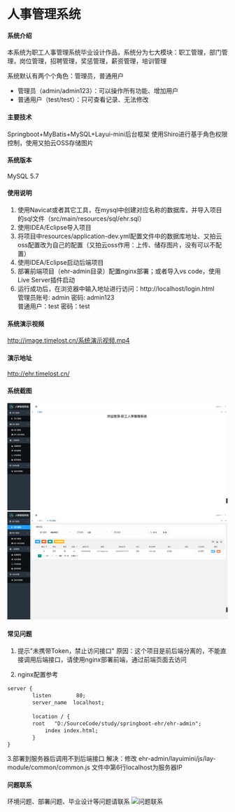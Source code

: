 # 人事管理系统

#### 系统介绍
本系统为职工人事管理系统毕业设计作品，系统分为七大模块：职工管理，部门管理，岗位管理，招聘管理，奖惩管理，薪资管理，培训管理

系统默认有两个个角色：管理员，普通用户

- 管理员（admin/admin123）：可以操作所有功能、增加用户
- 普通用户（test/test）：只可查看记录、无法修改

#### 主要技术
Springboot+MyBatis+MySQL+Layui-mini后台框架
使用Shiro进行基于角色权限控制，使用又拍云OSS存储图片

#### 系统版本
MySQL 5.7

#### 使用说明

1. 使用Navicat或者其它工具，在mysql中创建对应名称的数据库，并导入项目的sql文件（src/main/resources/sql/ehr.sql）
2. 使用IDEA/Eclipse导入项目
3. 将项目中resources/application-dev.yml配置文件中的数据库地址、又拍云oss配置改为自己的配置（又拍云oss作用：上传、储存图片，没有可以不配置）
4. 使用IDEA/Eclipse启动后端项目
5. 部署前端项目（ehr-admin目录）配置nginx部署；或者导入vs code，使用Live Server插件启动 
6. 运行成功后，在浏览器中输入地址进行访问：http://localhost/login.html  
   管理员账号: admin 密码: admin123  
   普通用户：test 密码：test  

#### 系统演示视频

http://image.timelost.cn/系统演示视频.mp4

#### 演示地址

http://ehr.timelost.cn/

#### 系统截图

![系统截图](/img/示例图片2.png)
![系统截图](/img/示例图片1.png)

#### 常见问题
1. 提示"未携带Token，禁止访问接口"
原因：这个项目是前后端分离的，不能直接调用后端接口，请使用nginx部署前端，通过前端页面去访问

2. nginx配置参考
```
server {
        listen        80;
        server_name  localhost;
        
        location / {
	    root   "D:/SourceCode/study/springboot-ehr/ehr-admin";
            index index.html;
        }
}
```

3.部署到服务器后调用不到后端接口
解决：修改 ehr-admin/layuimini/js/lay-module/common/common.js 文件中第6行localhost为服务器IP

#### 问题联系

环境问题、部署问题、毕业设计等问题请联系
![问题联系](https://ae02.alicdn.com/kf/Hc2f08f3dd83346a989d1cc49c42c8cd9k.png)